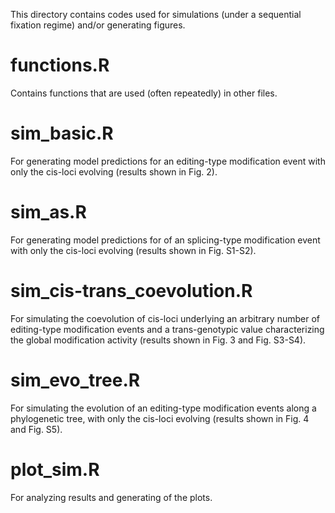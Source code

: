 This directory contains codes used for simulations (under a sequential fixation regime) and/or generating figures.

# functions.R 
Contains functions that are used (often repeatedly) in other files. 

# sim_basic.R 
For generating model predictions for an editing-type modification event with only the cis-loci evolving (results shown in Fig. 2).

# sim_as.R
For generating model predictions for of an splicing-type modification event with only the cis-loci evolving (results shown in Fig. S1-S2).

# sim_cis-trans_coevolution.R
For simulating the coevolution of cis-loci underlying an arbitrary number of editing-type modification events and a trans-genotypic value characterizing the global modification activity (results shown in Fig. 3 and Fig. S3-S4).

# sim_evo_tree.R
For simulating the evolution of an editing-type modification events along a phylogenetic tree, with only the cis-loci evolving (results shown in Fig. 4 and Fig. S5).

# plot_sim.R
For analyzing results and generating of the plots.
